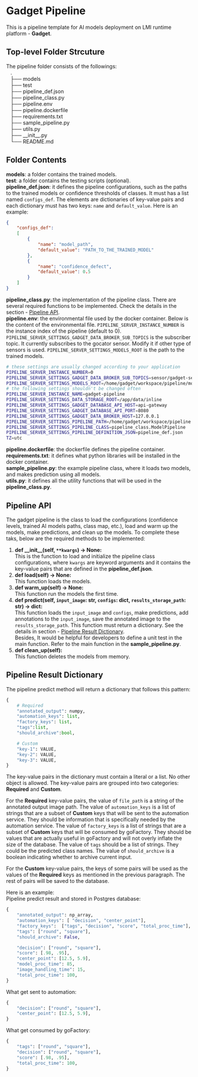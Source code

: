# Gadget Pipeline
This is a pipeline template for AI models deployment on LMI runtime platform - **Gadget**.

## Top-level Folder Strcuture
The pipeline folder consists of the followings:  
    .  
    ├── models  
    ├── test  
    ├── pipeline_def.json  
    ├── pipeline_class.py  
    ├── pipeline.env  
    ├── pipeline.dockerfile  
    ├── requirements.txt  
    ├── sample_pipeline.py  
    ├── utils.py  
    ├── \_\_init\_\_.py  
    └── README.md  

## Folder Contents
**models**: a folder contains the trained models.  
**test**: a folder contains the testing scripts (optional).  
**pipeline_def.json**: it defines the pipeline configurations, such as the paths to the trained models or confidence thresholds of classes. It must has a list named `configs_def`. The elements are dictionaries of key-value pairs and each dictionary must has two keys: `name` and `default_value`. Here is an example:
```json
{
    "configs_def":
    [
        {
            "name": "model_path",
            "default_value": "PATH_TO_THE_TRAINED_MODEL"
        },
        {
            "name": "confidence_defect",
            "default_value": 0.5
        }
    ]
}

```
**pipeline_class.py**: the implementation of the pipeline class. There are several required functions to be implemented. Check the details in the section - [Pipeline API](#pipeline-api).  
**pipeline.env**: the environmental file used by the docker container. Below is the content of the environmental file. `PIPELINE_SERVER_INSTANCE_NUMBER` is the instance index of the pipeline (default to 0). `PIPELINE_SERVER_SETTINGS_GADGET_DATA_BROKER_SUB_TOPICS` is the subscriber topic. It currently subscribes to the gocator sensor. Modify it if other type of sensors is used. `PIPELINE_SERVER_SETTINGS_MODELS_ROOT` is the path to the trained models.
```bash
# these settings are usually changed according to your application
PIPELINE_SERVER_INSTANCE_NUMBER=0
PIPELINE_SERVER_SETTINGS_GADGET_DATA_BROKER_SUB_TOPICS=sensor/gadget-sensor-gocator/0
PIPELINE_SERVER_SETTINGS_MODELS_ROOT=/home/gadget/workspace/pipeline/models
# the following settings shouldn't be changed often
PIPELINE_SERVER_INSTANCE_NAME=gadget-pipeline
PIPELINE_SERVER_SETTINGS_DATA_STORAGE_ROOT=/app/data/inline
PIPELINE_SERVER_SETTINGS_GADGET_DATABASE_API_HOST=api-gateway
PIPELINE_SERVER_SETTINGS_GADGET_DATABASE_API_PORT=8080
PIPELINE_SERVER_SETTINGS_GADGET_DATA_BROKER_HOST=127.0.0.1
PIPELINE_SERVER_SETTINGS_PIPELINE_PATH=/home/gadget/workspace/pipeline
PIPELINE_SERVER_SETTINGS_PIPELINE_CLASS=pipeline_class.ModelPipeline
PIPELINE_SERVER_SETTINGS_PIPELINE_DEFINITION_JSON=pipeline_def.json
TZ=utc
```
**pipeline.dockerfile**: the dockerfile defines the pipeline container.   
**requirements.txt**: it defines what python libraries will be installed in the docker container.  
**sample_pipeline.py**: the example pipeline class, where it loads two models, and makes prediction using all models.  
**utils.py**: it defines all the utility functions that will be used in the **pipeline_class.py**.  


## Pipeline API
The gadget pipeline is the class to load the configurations (confidence levels, trained AI models paths, class map, etc.), load and warm up the models, make predictions, and clean up the models. 
To complete these taks, below are the required methods to be implemented:
1. **def \_\_init\_\_(self, `**kwargs`) -> None:**  
    This is the function to load and initialize the pipeline class configurations, where `kwargs` are keyword arguments and it contains the key-value pairs that are defined in the **pipeline_def.json**.
2. **def load(self) -> None:**  
    This function loads the models.
3. **def warm_up(self) -> None:**  
    This function run the models the first time.
4. **def predict(self, `input_image`: str, `configs`: dict, `results_storage_path`: str) -> dict:**  
    This function loads the `input_image` and `configs`, make predictions, add annotations to the `input_image`, save the annotated image to the `results_storage_path`. This function must return a dictionary. See the details in section - [Pipeline Result Dictionary](#pipeline-result-dictionary).  
    Besides, It would be helpful for developers to define a unit test in the main function. Refer to the main function in the **sample_pipeline.py**. 
5. **def clean_up(self):**  
    This function deletes the models from memory.

## Pipeline Result Dictionary
The pipeline predict method will return a dictionary that follows this pattern:  
```python
{
    # Required 
    "annotated_output": numpy,
    "automation_keys": list,
    "factory_keys": list,
    "tags":list,
    "should_archive":bool,

    # Custom
    "key-1": VALUE,
    "key-2": VALUE,
    "key-3": VALUE,
}
```
The key-value pairs in the dictionary must contain a literal or a list. No other object is allowed. The key-value pairs are grouped into two categories: **Required** and **Custom**.   

For the **Required** key-value pairs, the value of `file_path` is a string of the annotated output image path. The value of `automation_keys` is a list of strings that are a subset of **Custom** keys that will be sent to the automation service. They should be information that is specifically needed by the automation service. The value of `factory_keys` is a list of strings that are a subset of **Custom** keys that will be consumed by goFactory. They should be values that are actually useful in goFactory and will not overly inflate the size of the database. The value of `tags` should be a list of strings. They could be the predicted class names. The value of `should_archive` is a boolean indicating whether to archive current input.  

For the **Custom** key-value pairs, the keys of some pairs will be used as the values of the **Required** keys as mentioned in the previous paragraph. The rest of pairs will be saved to the database.  

Here is an example:  
Pipeline predict result and stored in Postgres database:
```python
{
    "annotated_output": np_array,
    "automation_keys": [ "decision", "center_point"],
    "factory_keys":  ["tags", "decision", "score", "total_proc_time"],
    "tags": ["round", "square"], 
    "should_archive": False,

    "decision": ["round", "square"],
    "score": [.98, .95],
    "center_point": [12.5, 5.9],
    "model_proc_time": 85,
    "image_handling_time": 15,
    "total_proc_time": 100,
} 
```

What get sent to automation:
```python
{
    "decision": ["round", "square"],
    "center_point": [12.5, 5.9],
}
```


What get consumed by goFactory:
```python
{
    "tags": ["round", "square"],
    "decision": ["round", "square"],
    "score": [.98, .95],
    "total_proc_time": 100,
}
```
